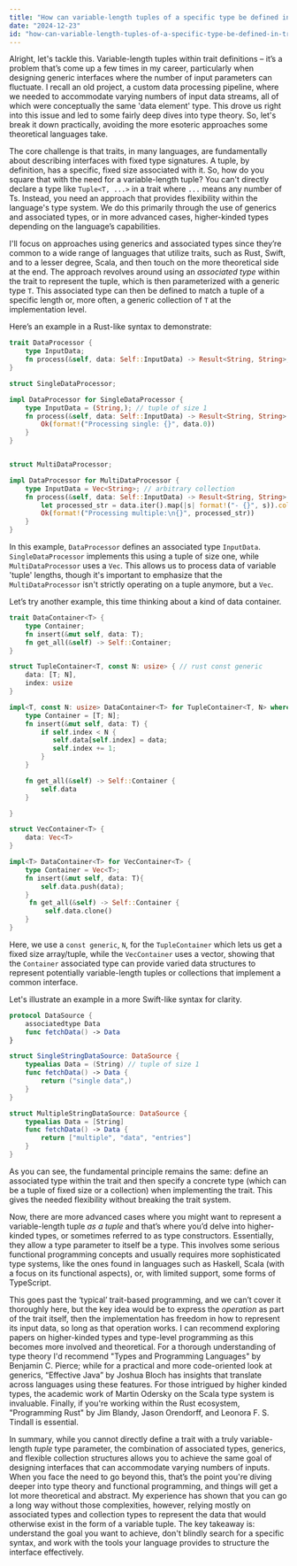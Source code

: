 ```yaml
---
title: "How can variable-length tuples of a specific type be defined in traits?"
date: "2024-12-23"
id: "how-can-variable-length-tuples-of-a-specific-type-be-defined-in-traits"
---
```


Alright, let's tackle this. Variable-length tuples within trait definitions – it’s a problem that’s come up a few times in my career, particularly when designing generic interfaces where the number of input parameters can fluctuate. I recall an old project, a custom data processing pipeline, where we needed to accommodate varying numbers of input data streams, all of which were conceptually the same 'data element' type. This drove us right into this issue and led to some fairly deep dives into type theory. So, let's break it down practically, avoiding the more esoteric approaches some theoretical languages take.

The core challenge is that traits, in many languages, are fundamentally about describing interfaces with fixed type signatures. A tuple, by definition, has a specific, fixed size associated with it. So, how do you square that with the need for a variable-length tuple? You can't directly declare a type like `Tuple<T, ...>` in a trait where `...` means any number of Ts. Instead, you need an approach that provides flexibility within the language's type system. We do this primarily through the use of generics and associated types, or in more advanced cases, higher-kinded types depending on the language’s capabilities.

I'll focus on approaches using generics and associated types since they’re common to a wide range of languages that utilize traits, such as Rust, Swift, and to a lesser degree, Scala, and then touch on the more theoretical side at the end. The approach revolves around using an *associated type* within the trait to represent the tuple, which is then parameterized with a generic type `T`. This associated type can then be defined to match a tuple of a specific length or, more often, a generic collection of `T` at the implementation level.

Here’s an example in a Rust-like syntax to demonstrate:

```rust
trait DataProcessor {
    type InputData;
    fn process(&self, data: Self::InputData) -> Result<String, String>;
}

struct SingleDataProcessor;

impl DataProcessor for SingleDataProcessor {
    type InputData = (String,); // tuple of size 1
    fn process(&self, data: Self::InputData) -> Result<String, String> {
        Ok(format!("Processing single: {}", data.0))
    }
}


struct MultiDataProcessor;

impl DataProcessor for MultiDataProcessor {
    type InputData = Vec<String>; // arbitrary collection
    fn process(&self, data: Self::InputData) -> Result<String, String> {
        let processed_str = data.iter().map(|s| format!("- {}", s)).collect::<Vec<String>>().join("\n");
        Ok(format!("Processing multiple:\n{}", processed_str))
    }
}
```

In this example, `DataProcessor` defines an associated type `InputData`. `SingleDataProcessor` implements this using a tuple of size one, while `MultiDataProcessor` uses a `Vec`. This allows us to process data of variable 'tuple' lengths, though it's important to emphasize that the `MultiDataProcessor` isn't strictly operating on a tuple anymore, but a `Vec`.

Let’s try another example, this time thinking about a kind of data container.

```rust
trait DataContainer<T> {
    type Container;
    fn insert(&mut self, data: T);
    fn get_all(&self) -> Self::Container;
}

struct TupleContainer<T, const N: usize> { // rust const generic
    data: [T; N],
    index: usize
}

impl<T, const N: usize> DataContainer<T> for TupleContainer<T, N> where T: Default + Copy {
    type Container = [T; N];
    fn insert(&mut self, data: T) {
        if self.index < N {
           self.data[self.index] = data;
           self.index += 1;
        }
    }

    fn get_all(&self) -> Self::Container {
        self.data
    }

}

struct VecContainer<T> {
    data: Vec<T>
}

impl<T> DataContainer<T> for VecContainer<T> {
    type Container = Vec<T>;
    fn insert(&mut self, data: T){
        self.data.push(data);
    }
     fn get_all(&self) -> Self::Container {
         self.data.clone()
    }
}
```

Here, we use a `const generic`, `N`, for the `TupleContainer` which lets us get a fixed size array/tuple, while the `VecContainer` uses a vector, showing that the `Container` associated type can provide varied data structures to represent potentially variable-length tuples or collections that implement a common interface.

Let's illustrate an example in a more Swift-like syntax for clarity.

```swift
protocol DataSource {
    associatedtype Data
    func fetchData() -> Data
}

struct SingleStringDataSource: DataSource {
    typealias Data = (String) // tuple of size 1
    func fetchData() -> Data {
        return ("single data",)
    }
}

struct MultipleStringDataSource: DataSource {
    typealias Data = [String]
    func fetchData() -> Data {
        return ["multiple", "data", "entries"]
    }
}

```

As you can see, the fundamental principle remains the same: define an associated type within the trait and then specify a concrete type (which can be a tuple of fixed size or a collection) when implementing the trait. This gives the needed flexibility without breaking the trait system.

Now, there are more advanced cases where you might want to represent a variable-length tuple *as a tuple* and that’s where you’d delve into higher-kinded types, or sometimes referred to as type constructors. Essentially, they allow a type parameter to itself be a type. This involves some serious functional programming concepts and usually requires more sophisticated type systems, like the ones found in languages such as Haskell, Scala (with a focus on its functional aspects), or, with limited support, some forms of TypeScript.

This goes past the ‘typical’ trait-based programming, and we can’t cover it thoroughly here, but the key idea would be to express the *operation* as part of the trait itself, then the implementation has freedom in how to represent its input data, so long as that operation works. I can recommend exploring papers on higher-kinded types and type-level programming as this becomes more involved and theoretical. For a thorough understanding of type theory I'd recommend "Types and Programming Languages" by Benjamin C. Pierce; while for a practical and more code-oriented look at generics, “Effective Java” by Joshua Bloch has insights that translate across languages using these features. For those intrigued by higher kinded types, the academic work of Martin Odersky on the Scala type system is invaluable. Finally, if you're working within the Rust ecosystem, "Programming Rust" by Jim Blandy, Jason Orendorff, and Leonora F. S. Tindall is essential.

In summary, while you cannot directly define a trait with a truly variable-length *tuple* type parameter, the combination of associated types, generics, and flexible collection structures allows you to achieve the same goal of designing interfaces that can accommodate varying numbers of inputs. When you face the need to go beyond this, that’s the point you're diving deeper into type theory and functional programming, and things will get a lot more theoretical and abstract. My experience has shown that you can go a long way without those complexities, however, relying mostly on associated types and collection types to represent the data that would otherwise exist in the form of a variable tuple. The key takeaway is: understand the goal you want to achieve, don't blindly search for a specific syntax, and work with the tools your language provides to structure the interface effectively.
